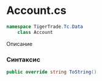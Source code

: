 
# Account.cs
```csharp
namespace TigerTrade.Tc.Data  
    class Account
```

Описание

### Синтаксис
```csharp
public override string ToString()
```


                    
                    